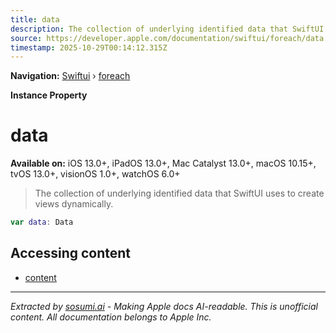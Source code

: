 ```yaml
---
title: data
description: The collection of underlying identified data that SwiftUI uses to create views dynamically.
source: https://developer.apple.com/documentation/swiftui/foreach/data
timestamp: 2025-10-29T00:14:12.315Z
---
```


**Navigation:** [Swiftui](/documentation/swiftui) › [foreach](/documentation/swiftui/foreach)

**Instance Property**

# data

**Available on:** iOS 13.0+, iPadOS 13.0+, Mac Catalyst 13.0+, macOS 10.15+, tvOS 13.0+, visionOS 1.0+, watchOS 6.0+

> The collection of underlying identified data that SwiftUI uses to create views dynamically.

```swift
var data: Data
```

## Accessing content

- [content](/documentation/swiftui/foreach/content)

---

*Extracted by [sosumi.ai](https://sosumi.ai) - Making Apple docs AI-readable.*
*This is unofficial content. All documentation belongs to Apple Inc.*
